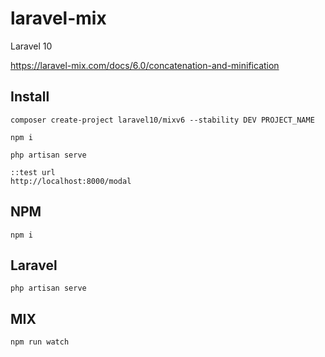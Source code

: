 # laravel-mix
Laravel 10

https://laravel-mix.com/docs/6.0/concatenation-and-minification

## Install 
```
composer create-project laravel10/mixv6 --stability DEV PROJECT_NAME

npm i 

php artisan serve

::test url 
http://localhost:8000/modal

```

## NPM 
```
npm i 
```

## Laravel 
```
php artisan serve
```

## MIX
```
npm run watch
```
